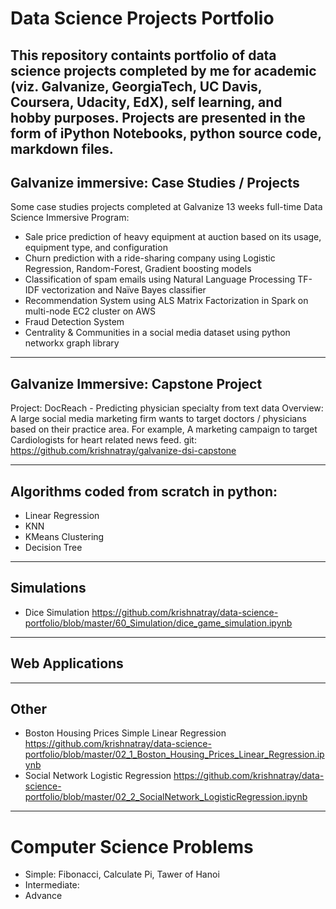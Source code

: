 # Data Science Projects Portfolio

This repository containts portfolio of data science projects completed by me for academic (viz. Galvanize, GeorgiaTech, UC Davis, Coursera, Udacity, EdX), self learning, and hobby purposes. Projects are presented in the form of iPython Notebooks, python source code, markdown files.
---
## Galvanize immersive: Case Studies / Projects 
Some case studies projects completed at Galvanize 13 weeks full-time Data Science Immersive Program:

- Sale price prediction of heavy equipment at auction based on its usage, equipment type, and configuration 
- Churn prediction with a ride-sharing company using Logistic Regression, Random-Forest, Gradient boosting  models
- Classification of spam emails using Natural Language Processing TF-IDF vectorization and Naïve Bayes classifier
- Recommendation System using ALS Matrix Factorization in Spark on multi-node EC2 cluster on AWS
- Fraud Detection System 
- Centrality & Communities in a social media dataset using python networkx graph library

---
## Galvanize Immersive: Capstone Project 
Project: DocReach - Predicting physician specialty from text data
Overview: A large social media marketing firm wants to target doctors / physicians based on their practice area. For example, A marketing campaign to target Cardiologists for heart related news feed.
git: https://github.com/krishnatray/galvanize-dsi-capstone

---
## Algorithms coded from scratch in python:
- Linear Regression
- KNN
- KMeans Clustering
- Decision Tree

---
## Simulations
- Dice Simulation  https://github.com/krishnatray/data-science-portfolio/blob/master/60_Simulation/dice_game_simulation.ipynb

---
## Web Applications

---
## Other 
- Boston Housing Prices Simple Linear Regression https://github.com/krishnatray/data-science-portfolio/blob/master/02_1_Boston_Housing_Prices_Linear_Regression.ipynb
- Social Network Logistic Regression https://github.com/krishnatray/data-science-portfolio/blob/master/02_2_SocialNetwork_LogisticRegression.ipynb

---
# Computer Science Problems
- Simple: Fibonacci, Calculate Pi, Tawer of Hanoi
- Intermediate: 
- Advance
